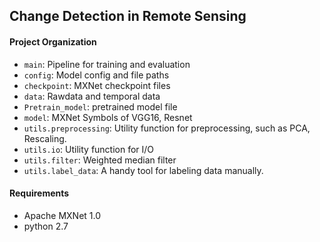 ## Change Detection in Remote Sensing


#### Project Organization

- ```main```: Pipeline for training and evaluation
- ```config```: Model config and file paths
- ```checkpoint```: MXNet checkpoint files
- ```data```:  Rawdata and temporal data
- ```Pretrain_model```: pretrained model file
- ```model```:  MXNet Symbols of VGG16, Resnet
- ```utils.preprocessing```: Utility function for preprocessing, such as PCA, Rescaling.
- ```utils.io```: Utility function for I/O
- ```utils.filter```: Weighted median filter
- ```utils.label_data```: A handy tool for labeling data manually.

#### Requirements
- Apache MXNet 1.0
- python 2.7